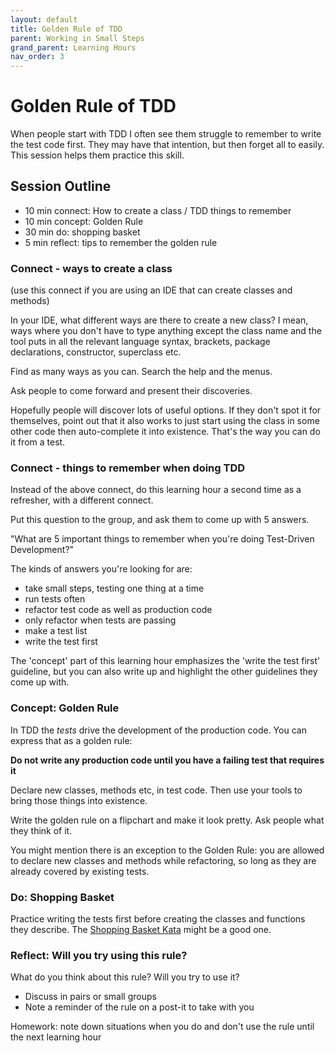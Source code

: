 ```yaml
---
layout: default
title: Golden Rule of TDD
parent: Working in Small Steps
grand_parent: Learning Hours
nav_order: 3
---
```



# Golden Rule of TDD

When people start with TDD I often see them struggle to remember to write the test code first. They may have that intention, but then forget all to easily. This session helps them practice this skill.

## Session Outline
 
* 10 min connect: How to create a class / TDD things to remember  
* 10 min concept: Golden Rule
* 30 min do: shopping basket
* 5 min reflect: tips to remember the golden rule

### Connect - ways to create a class
(use this connect if you are using an IDE that can create classes and methods)

In your IDE, what different ways are there to create a new class? I mean, ways where you don't have to type anything except the class name and the tool puts in all the relevant language syntax, brackets, package declarations, constructor, superclass etc.

Find as many ways as you can. Search the help and the menus. 

Ask people to come forward and present their discoveries.

Hopefully people will discover lots of useful options. If they don't spot it for themselves, point out that it also works to just start using the class in some other code then auto-complete it into existence. That's the way you can do it from a test.

### Connect - things to remember when doing TDD
Instead of the above connect, do this learning hour a second time as a refresher, with a different connect.

Put this question to the group, and ask them to come up with 5 answers.

"What are 5 important things to remember when you're doing Test-Driven Development?"

The kinds of answers you're looking for are:

- take small steps, testing one thing at a time
- run tests often
- refactor test code as well as production code
- only refactor when tests are passing
- make a test list
- write the test first

The 'concept' part of this learning hour emphasizes the 'write the test first' guideline, but you can also write up and highlight the other guidelines they come up with.

### Concept: Golden Rule
In TDD the _tests_ drive the development of the production code. You can express that as a golden rule:

**Do not write any production code until you have a failing test that requires it**

Declare new classes, methods etc, in test code. Then use your tools to bring those things into existence.

Write the golden rule on a flipchart and make it look pretty. Ask people what they think of it.

You might mention there is an exception to the Golden Rule: you are allowed to declare new classes and methods while refactoring, so long as they are already covered by existing tests.

### Do: Shopping Basket
Practice writing the tests first before creating the classes and functions they describe. The [Shopping Basket Kata](../../exercises/kata_descriptions/shopping_basket.html) might be a good one.

### Reflect: Will you try using this rule?
What do you think about this rule? Will you try to use it?

- Discuss in pairs or small groups
- Note a reminder of the rule on a post-it to take with you

Homework: note down situations when you do and don't use the rule until the next learning hour

